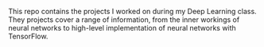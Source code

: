 This repo contains the projects I worked on during my Deep Learning class. They projects cover a range of information, from the inner workings of neural networks to high-level implementation of neural networks with TensorFlow.
